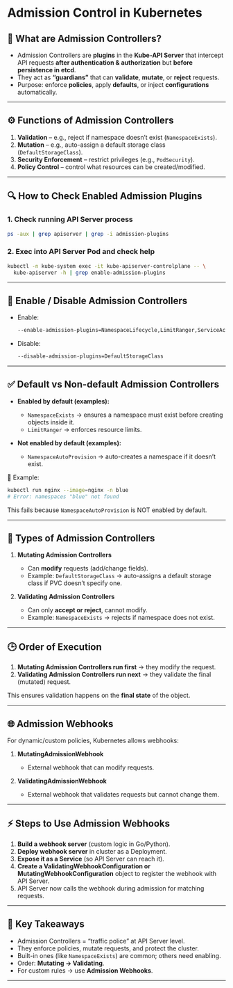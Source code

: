 # Admission Control in Kubernetes

## 📌 What are Admission Controllers?

* Admission Controllers are **plugins** in the **Kube-API Server** that intercept API requests **after authentication & authorization** but **before persistence in etcd**.
* They act as **“guardians”** that can **validate**, **mutate**, or **reject** requests.
* Purpose: enforce **policies**, apply **defaults**, or inject **configurations** automatically.

---

## ⚙️ Functions of Admission Controllers

1. **Validation** – e.g., reject if namespace doesn’t exist (`NamespaceExists`).
2. **Mutation** – e.g., auto-assign a default storage class (`DefaultStorageClass`).
3. **Security Enforcement** – restrict privileges (e.g., `PodSecurity`).
4. **Policy Control** – control what resources can be created/modified.

---

## 🔍 How to Check Enabled Admission Plugins

### 1. Check running API Server process

```bash
ps -aux | grep apiserver | grep -i admission-plugins
```

### 2. Exec into API Server Pod and check help

```bash
kubectl -n kube-system exec -it kube-apiserver-controlplane -- \
  kube-apiserver -h | grep enable-admission-plugins
```

---

## 🔧 Enable / Disable Admission Controllers

* Enable:

  ```bash
  --enable-admission-plugins=NamespaceLifecycle,LimitRanger,ServiceAccount
  ```
* Disable:

  ```bash
  --disable-admission-plugins=DefaultStorageClass
  ```

---

## ✅ Default vs Non-default Admission Controllers

* **Enabled by default (examples):**

  * `NamespaceExists` → ensures a namespace must exist before creating objects inside it.
  * `LimitRanger` → enforces resource limits.

* **Not enabled by default (examples):**

  * `NamespaceAutoProvision` → auto-creates a namespace if it doesn’t exist.

🔎 Example:

```bash
kubectl run nginx --image=nginx -n blue
# Error: namespaces "blue" not found
```

This fails because `NamespaceAutoProvision` is NOT enabled by default.

---

## 🧩 Types of Admission Controllers

1. **Mutating Admission Controllers**

   * Can **modify** requests (add/change fields).
   * Example: `DefaultStorageClass` → auto-assigns a default storage class if PVC doesn’t specify one.

2. **Validating Admission Controllers**

   * Can only **accept or reject**, cannot modify.
   * Example: `NamespaceExists` → rejects if namespace does not exist.

---

## 🕒 Order of Execution

1. **Mutating Admission Controllers run first** → they modify the request.
2. **Validating Admission Controllers run next** → they validate the final (mutated) request.

This ensures validation happens on the **final state** of the object.

---

## 🌐 Admission Webhooks

For dynamic/custom policies, Kubernetes allows webhooks:

1. **MutatingAdmissionWebhook**

   * External webhook that can modify requests.

2. **ValidatingAdmissionWebhook**

   * External webhook that validates requests but cannot change them.

---

## ⚡ Steps to Use Admission Webhooks

1. **Build a webhook server** (custom logic in Go/Python).
2. **Deploy webhook server** in cluster as a Deployment.
3. **Expose it as a Service** (so API Server can reach it).
4. **Create a ValidatingWebhookConfiguration or MutatingWebhookConfiguration** object to register the webhook with API Server.
5. API Server now calls the webhook during admission for matching requests.

---

## 🔑 Key Takeaways

* Admission Controllers = “traffic police” at API Server level.
* They enforce policies, mutate requests, and protect the cluster.
* Built-in ones (like `NamespaceExists`) are common; others need enabling.
* Order: **Mutating → Validating**.
* For custom rules → use **Admission Webhooks**.

---
